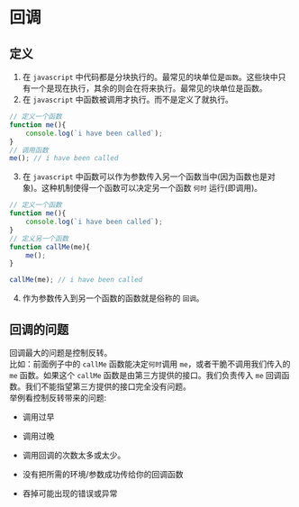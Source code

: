 # 回调

## 定义

1. 在 `javascript` 中代码都是分块执行的。最常见的块单位是`函数`。这些块中只有一个是现在执行，其余的则会在将来执行。最常见的块单位是函数。  
2. 在 `javascript` 中函数被调用才执行。而不是定义了就执行。  
```javascript
// 定义一个函数
function me(){
    console.log(`i have been called`);
}
// 调用函数
me(); // i have been called
```

3. 在 `javascript` 中函数可以作为参数传入另一个函数当中(因为函数也是对象)。这种机制使得一个函数可以决定另一个函数 `何时` 运行(即调用)。
```javascript
// 定义一个函数
function me(){
    console.log(`i have been called`);
}
// 定义另一个函数
function callMe(me){
    me();
}

callMe(me); // i have been called
```

4. 作为参数传入到另一个函数的函数就是俗称的 `回调`。

## 回调的问题

回调最大的问题是控制反转。  
比如：前面例子中的 `callMe` 函数能决定`何时`调用 `me`，或者干脆不调用我们传入的 `me` 函数。如果这个 `callMe` 函数是由第三方提供的接口。我们负责传入 `me` 回调函数。我们不能指望第三方提供的接口完全没有问题。  
举例看控制反转带来的问题:

* 调用过早

* 调用过晚

* 调用回调的次数太多或太少。

* 没有把所需的环境/参数成功传给你的回调函数

* 吞掉可能出现的错误或异常
